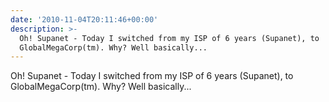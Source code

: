 ```yaml
---
date: '2010-11-04T20:11:46+00:00'
description: >-
  Oh! Supanet - Today I switched from my ISP of 6 years (Supanet), to
  GlobalMegaCorp(tm). Why? Well basically...
---
```

Oh! Supanet - Today I switched from my ISP of 6 years (Supanet), to GlobalMegaCorp(tm). Why? Well basically... 
